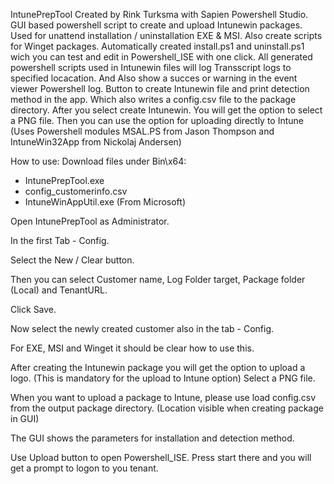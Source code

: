 IntunePrepTool 
Created by Rink Turksma with Sapien Powershell Studio.
GUI based powershell script to create and upload Intunewin packages.
Used for unattend installation / uninstallation EXE & MSI.
Also create scripts for Winget packages.
Automatically created install.ps1 and uninstall.ps1 wich you can test and edit in Powershell_ISE with one click.
All generated powershell scripts used in Intunewin files will log Transscript logs to specified locacation. And Also show a succes or warning in the event viewer Powershell log.
Button to create Intunewin file and print detection method in the app.
Which also writes a config.csv file to the package directory.
After you select create Intunewin. You will get the option to select a PNG file.
Then you can use the option for uploading directly to Intune (Uses Powershell modules MSAL.PS from Jason Thompson and IntuneWin32App from Nickolaj Andersen)

How to use:
Download files under Bin\x64:
- IntunePrepTool.exe
- config_customerinfo.csv
- IntuneWinAppUtil.exe (From Microsoft)

Open IntunePrepTool as Administrator.

In the first Tab - Config.

Select the New / Clear button.

Then you can select Customer name, Log Folder target, Package folder (Local) and TenantURL.

Click Save.

Now select the newly created customer also in the tab - Config.

For EXE, MSI and Winget it should be clear how to use this.

After creating the Intunewin package you will get the option to upload a logo. (This is mandatory for the upload to Intune option)
Select a PNG file.

When you want to upload a package to Intune, please use load config.csv from the output package directory. (Location visible when creating package in GUI)

The GUI shows the parameters for installation and detection method.

Use Upload button to open Powershell_ISE. Press start there and you will get a prompt to logon to you tenant.







